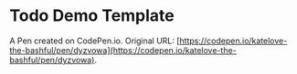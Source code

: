 # Todo Demo Template

A Pen created on CodePen.io. Original URL: [https://codepen.io/katelove-the-bashful/pen/dyzvowa](https://codepen.io/katelove-the-bashful/pen/dyzvowa).


